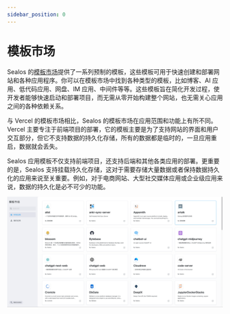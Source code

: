 ```yaml
---
sidebar_position: 0
---
```


# 模板市场

Sealos 的[模板市场](https://template.cloud.sealos.io/)提供了一系列预制的模板，这些模板可用于快速创建和部署网站和各种应用程序。你可以在模板市场中找到各种类型的模板，比如博客、AI 应用、低代码应用、网盘、IM 应用、中间件等等。这些模板旨在简化开发过程，使开发者能够快速启动和部署项目，而无需从零开始构建整个网站，也无需关心应用之间的各种依赖关系。

与 Vercel 的模板市场相比，Sealos 的模板市场在应用范围和功能上有所不同。Vercel 主要专注于前端项目的部署，它的模板主要是为了支持网站的界面和用户交互部分，但它不支持数据的持久化存储，所有的数据都是临时的，一旦应用重启，数据就会丢失。

Sealos 应用模板不仅支持前端项目，还支持后端和其他各类应用的部署。更重要的是，Sealos 支持挂载持久化存储，这对于需要存储大量数据或者保持数据持久化的应用来说至关重要。例如，对于电商网站、大型社交媒体应用或企业级应用来说，数据的持久化是必不可少的功能。

![](./images/templates.png)